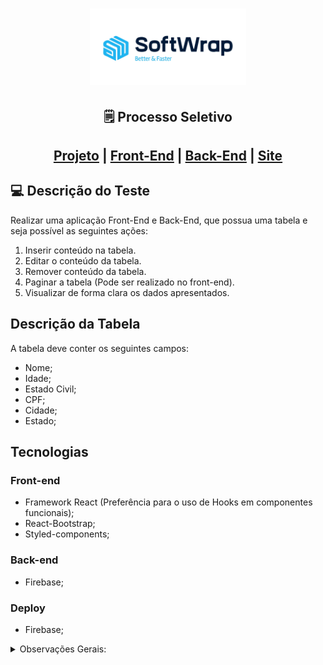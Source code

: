 <h1 align="center">
    <img alt="Softwrap" title="Softwrap" src="./frontend/public/img/logo.png" width="250px" />
</h1>

<h2 align="center"> 
	🗒️ Processo Seletivo
</h2>

<h2 align="center">
    
[Projeto](https://github.com/BrunoNishimura/Processo-Seletivo_Softwrap) |
[Front-End](https://github.com/BrunoNishimura/Processo-Seletivo_Softwrap/tree/main/frontend) | [Back-End](https://github.com/BrunoNishimura/Processo-Seletivo_Softwrap/tree/main/backend) | [Site](https://softwrap-backend.web.app/)
</h2>

## 💻 Descrição do Teste

Realizar uma aplicação Front-End e Back-End, que possua uma tabela e seja possível as seguintes ações:

1. Inserir conteúdo na tabela.
2. Editar o conteúdo da tabela.
3. Remover conteúdo da tabela.
4. Paginar a tabela (Pode ser realizado no front-end).
5. Visualizar de forma clara os dados apresentados.


## Descrição da Tabela
A tabela deve conter os seguintes campos:
- Nome;
- Idade;
- Estado Civil;
- CPF;
- Cidade;
- Estado;

## Tecnologias
### Front-end
- Framework React (Preferência para o uso de Hooks em componentes funcionais);
- React-Bootstrap;
- Styled-components;
### Back-end
- Firebase;

### Deploy
- Firebase;

<details>
  <summary>Observações Gerais:</summary>
Não são necessários, mas contarão pontos durante a avalição!

- Boas práticas!;
- Eslint;
- Jest (para testes);
- Verificação de erros;
- Cuidados com a visão do usuário!;
</details><br />


